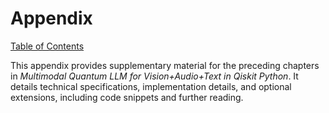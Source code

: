# Appendix

[Table of Contents](#table-of-contents)

This appendix provides supplementary material for the preceding chapters in *Multimodal Quantum LLM for Vision+Audio+Text in Qiskit Python*.  It details technical specifications, implementation details, and optional extensions, including code snippets and further reading.


<a id='chapter-7-subchapter-1'></a>